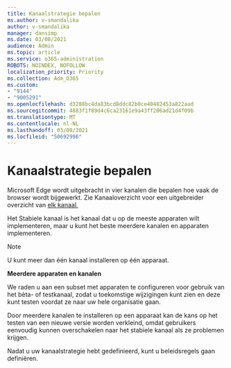```yaml
---
title: Kanaalstrategie bepalen
ms.author: v-smandalika
author: v-smandalika
manager: dansimp
ms.date: 03/08/2021
audience: Admin
ms.topic: article
ms.service: o365-administration
ROBOTS: NOINDEX, NOFOLLOW
localization_priority: Priority
ms.collection: Adm_O365
ms.custom:
- "9144"
- "9005291"
ms.openlocfilehash: d3288bc4da83bcd8ddc82b0ce40482453a822aad
ms.sourcegitcommit: 4883f1f89d4c6ca23161e9a43ff206ad21d4f09b
ms.translationtype: MT
ms.contentlocale: nl-NL
ms.lasthandoff: 03/08/2021
ms.locfileid: "50692996"
---
```

# <a name="determine-channel-strategy"></a>Kanaalstrategie bepalen

Microsoft Edge wordt uitgebracht in vier kanalen die bepalen hoe vaak de browser wordt bijgewerkt. Zie Kanaaloverzicht voor een uitgebreider overzicht van [elk kanaal.](https://docs.microsoft.com/DeployEdge/microsoft-edge-channels#channel-overview)

Het Stabiele kanaal is het kanaal dat u op de meeste apparaten wilt implementeren, maar u kunt het beste meerdere kanalen en apparaten implementeren.

> [!NOTE]
> U kunt meer dan één kanaal installeren op één apparaat.

**Meerdere apparaten en kanalen**

We raden u aan een subset met apparaten te configureren voor gebruik van het bèta- of testkanaal, zodat u toekomstige wijzigingen kunt zien en deze kunt testen voordat ze naar uw hele organisatie gaan.

Door meerdere kanalen te installeren op een apparaat kan de kans op het testen van een nieuwe versie worden verkleind, omdat gebruikers eenvoudig kunnen overschakelen naar het stabiele kanaal als ze problemen krijgen.

Nadat u uw kanaalstrategie hebt gedefinieerd, kunt u beleidsregels gaan definiëren.

